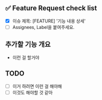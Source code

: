 ## ✅ Feature Request check list

- [x] 이슈 제목: [FEATURE] '기능 내용 상세'
- [ ] Assignees, Label을 붙여주세요.

## 추가할 기능 개요

- 이런 걸 할거야

## TODO

- [ ] 이거 하려면 이런 걸 해야해
- [ ] 이것도 해야할 것 같아
